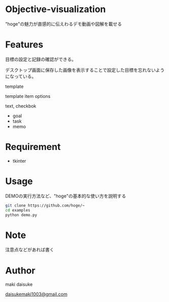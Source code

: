 # Objective-visualization

"hoge"の魅力が直感的に伝えわるデモ動画や図解を載せる

# Features

目標の設定と記録の確認ができる。

デスクトップ画面に保存した画像を表示することで設定した目標を忘れないようになっている。



template

template item options

text, checkbok

- goal
- task
- memo

# Requirement

* tkinter

# Usage

DEMOの実行方法など、"hoge"の基本的な使い方を説明する

```bash
git clone https://github.com/hoge/~
cd examples
python demo.py
```

# Note

注意点などがあれば書く

# Author

maki daisuke

daisukemaki1003@gmail.com

